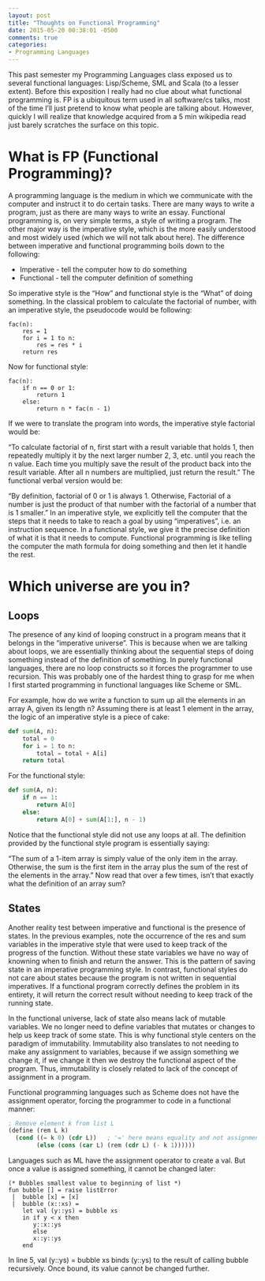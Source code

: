```yaml
---
layout: post
title: "Thoughts on Functional Programming"
date: 2015-05-20 00:38:01 -0500
comments: true
categories: 
- Programming Languages
---
```


This past semester my Programming Languages class exposed us to several functional languages: Lisp/Scheme, SML and Scala (to a lesser extent). Before this exposition I really had no clue about what functional programming is. FP is a ubiquitous term used in all software/cs talks, most of the time I’ll just pretend to know what people are talking about. However, quickly I will realize that knowledge acquired from a 5 min wikipedia read just barely scratches the surface on this topic.

<!-- more -->

What is FP (Functional Programming)?
=====
A programming language is the medium in which we communicate with the computer and instruct it to do certain tasks. There are many ways to write a program, just as there are many ways to write an essay. Functional programming is, on very simple terms, a style of writing a program. The other major way is the imperative style, which is the more easily understood and most widely used (which we will not talk about here). The difference between imperative and functional programming boils down to the following:
* Imperative - tell the computer how to do something
* Functional - tell the computer definition of something

So imperative style is the “How” and functional style is the “What” of doing something. In the classical problem to calculate the factorial of number, with an imperative style, the pseudocode would be following:

```
fac(n):
    res = 1
    for i = 1 to n:
        res = res * i
    return res
```

Now for functional style:

```
fac(n):
    if n == 0 or 1:
        return 1
    else:
        return n * fac(n - 1)
```
If we were to translate the program into words, the imperative style factorial would be:

“To calculate factorial of n, first start with a result variable that holds 1, then repeatedly multiply it by the next larger number 2, 3, etc. until you reach the n value. Each time you multiply save the result of the product back into the result variable. After all n numbers are multiplied, just return the result.”
The functional verbal version would be:

“By definition, factorial of 0 or 1 is always 1. Otherwise, Factorial of a number is just the product of that number with the factorial of a number that is 1 smaller.”
In an imperative style, we explicitly tell the computer that the steps that it needs to take to reach a goal by using “imperatives”, i.e. an instruction sequence. In a functional style, we give it the precise definition of what it is that it needs to compute. Functional programming is like telling the computer the math formula for doing something and then let it handle the rest.

Which universe are you in?
=====
## Loops
The presence of any kind of looping construct in a program means that it belongs in the “imperative universe”. This is because when we are talking about loops, we are essentially thinking about the sequential steps of doing something instead of the definition of something. In purely functional languages, there are no loop constructs so it forces the programmer to use recursion. This was probably one of the hardest thing to grasp for me when I first started programming in functional languages like Scheme or SML.

For example, how do we write a function to sum up all the elements in an array A, given its length n? Assuming there is at least 1 element in the array, the logic of an imperative style is a piece of cake:

```python
def sum(A, n):
    total = 0
    for i = 1 to n:
        total = total + A[i]
    return total
```

For the functional style:

```python
def sum(A, n):
    if n == 1:
        return A[0]
    else:
        return A[0] + sum(A[1:], n - 1)
```

Notice that the functional style did not use any loops at all. The definition provided by the functional style program is essentially saying:

“The sum of a 1-item array is simply value of the only item in the array. Otherwise, the sum is the first item in the array plus the sum of the rest of the elements in the array.”
Now read that over a few times, isn’t that exactly what the definition of an array sum?

## States
Another reality test between imperative and functional is the presence of states. In the previous examples, note the occurrence of the res and sum variables in the imperative style that were used to keep track of the progress of the function. Without these state variables we have no way of knowning when to finish and return the answer. This is the pattern of saving state in an imperative programming style. In contrast, functional styles do not care about states because the program is not written in sequential imperatives. If a functional program correctly defines the problem in its entirety, it will return the correct result without needing to keep track of the running state.

In the functional universe, lack of state also means lack of mutable variables. We no longer need to define variables that mutates or changes to help us keep track of some state. This is why functional style centers on the paradigm of immutability. Immutability also translates to not needing to make any assignment to variables, because if we assign something we change it, if we change it then we destroy the functional aspect of the program. Thus, immutability is closely related to lack of the concept of assignment in a program.

Functional programming languages such as Scheme does not have the assignment operator, forcing the programmer to code in a functional manner:

```scheme
; Remove element k from list L
(define (rem L k)
  (cond ((= k 0) (cdr L))   ; '=' here means equality and not assignment!
        (else (cons (car L) (rem (cdr L) (- k 1))))))
```

Languages such as ML have the assignment operator to create a val. But once a value is assigned something, it cannot be changed later:

```
(* Bubbles smallest value to beginning of list *)
fun bubble [] = raise listError
 |  bubble [x] = [x]
 |  bubble (x::xs) = 
    let val (y::ys) = bubble xs
    in if y < x then
       y::x::ys
       else
       x::y::ys
    end
```

In line 5, val (y::ys) = bubble xs binds (y::ys) to the result of calling bubble recursively. Once bound, its value cannot be changed further.
